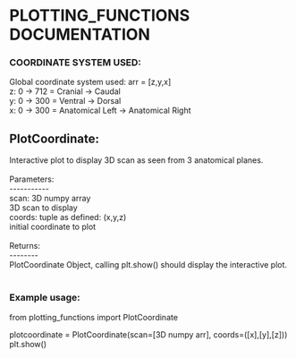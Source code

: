 # PLOTTING_FUNCTIONS DOCUMENTATION

### COORDINATE SYSTEM USED: 
Global coordinate system used: arr = [z,y,x] <br>
z: 0 -> 712 = Cranial -> Caudal <br>
y: 0 -> 300 = Ventral -> Dorsal <br>
x: 0 -> 300 = Anatomical Left -> Anatomical Right <br>

## PlotCoordinate:
Interactive plot to display 3D scan as seen from 3 anatomical planes.<br>
<br>
Parameters:<br>
-----------<br>
scan: 3D numpy array<br>
    3D scan to display<br>
coords: tuple as defined: (x,y,z)<br>
    initial coordinate to plot<br>
<br>
Returns:<br>
--------<br>
PlotCoordinate Object, calling plt.show() should display the interactive plot. <br>
<br>
### Example usage:<br>
from plotting_functions import PlotCoordinate

plotcoordinate = PlotCoordinate(scan=[3D numpy arr], coords=([x],[y],[z]))<br>
plt.show()<br>